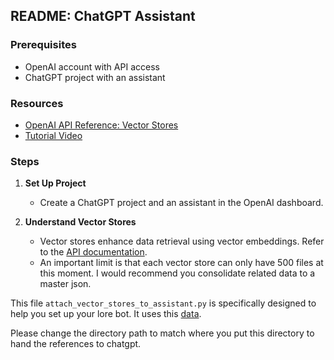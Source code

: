 ## README: ChatGPT Assistant

### Prerequisites
- OpenAI account with API access
- ChatGPT project with an assistant

### Resources
- [OpenAI API Reference: Vector Stores](https://platform.openai.com/docs/api-reference/vector-stores)
- [Tutorial Video](https://www.youtube.com/watch?v=JGMG1mXaY1c)

### Steps

1. **Set Up Project**
   - Create a ChatGPT project and an assistant in the OpenAI dashboard.

2. **Understand Vector Stores**
   - Vector stores enhance data retrieval using vector embeddings. Refer to the [API documentation](https://platform.openai.com/docs/api-reference/vector-stores).
    - An important limit is that each vector store can only have 500 files at this moment. I would recommend you consolidate related data to a master json.


This file 
`attach_vector_stores_to_assistant.py` is specifically designed to help you set up your lore bot.
It uses this [data](https://app.mediafire.com/25peu9ki4zab5).

Please change the directory path to match where you put this directory to hand the references to chatgpt.